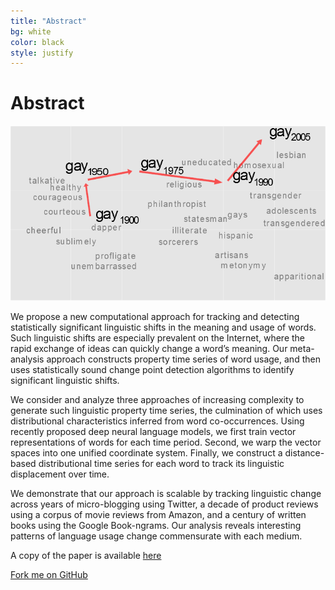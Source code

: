 ```yaml
---
title: "Abstract"
bg: white
color: black
style: justify 
---
```


# Abstract

![alt-text](/img/gay_invisible.png)

We propose a new computational approach for tracking and detecting statistically significant linguistic shifts in the meaning and usage of words. 
Such linguistic shifts are especially prevalent on the Internet, where the rapid exchange of ideas can quickly change a word’s meaning. 
Our meta-analysis approach constructs property time series of word usage, and then uses statistically sound change point detection algorithms to identify significant linguistic shifts.

We consider and analyze three approaches of increasing complexity to generate such linguistic property time series, the culmination of which uses distributional characteristics inferred from word co-occurrences. Using recently proposed deep neural language models, we first train vector representations of words for each time period. Second, we warp the vector spaces into one unified coordinate system. Finally, we construct a distance-based distributional time series for each word to track its linguistic displacement over time.

We demonstrate that our approach is scalable by tracking linguistic change across years of micro-blogging using Twitter, a decade of product reviews using a corpus of movie reviews from Amazon, and a century of written books using the Google Book-ngrams. Our analysis reveals interesting patterns of language usage change commensurate with each medium.

A copy of the paper is available [here](/data/kulkarni.pdf)

<span id="forkongithub">
  <a href="{{ site.source_link }}" class="bg-blue">
    Fork me on GitHub
  </a>
</span>
